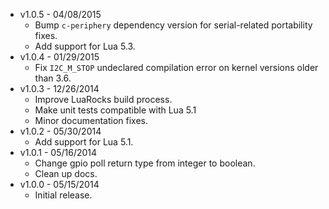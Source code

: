 * v1.0.5 - 04/08/2015
    * Bump `c-periphery` dependency version for serial-related portability
      fixes.
    * Add support for Lua 5.3.
* v1.0.4 - 01/29/2015
    * Fix `I2C_M_STOP` undeclared compilation error on kernel versions older
      than 3.6.
* v1.0.3 - 12/26/2014
    * Improve LuaRocks build process.
    * Make unit tests compatible with Lua 5.1
    * Minor documentation fixes.
* v1.0.2 - 05/30/2014
    * Add support for Lua 5.1.
* v1.0.1 - 05/16/2014
    * Change gpio poll return type from integer to boolean.
    * Clean up docs.
* v1.0.0 - 05/15/2014
    * Initial release.
